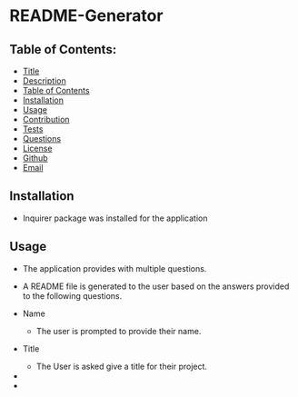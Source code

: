 # README-Generator
## Table of Contents:
* [Title](#README-Generaot)
* [Description](#Description)
* [Table of Contents](#TableofContents)
* [Installation](#Installation)
* [Usage](#Usage)
* [Contribution](#Contribution)
* [Tests](#Tests)
* [Questions](#Questions)
* [License](#License)
* [Github](#Github)
* [Email](#Email)

## Installation 
- Inquirer package was installed for the application

## Usage
  - The application provides with multiple questions.
  - A README file is generated to the user based on the answers provided to the following questions.
  - Name 
    - The user is prompted to provide their name. 
  - Title
     - The User is asked give a title for their project.
  -  
 
  - 


